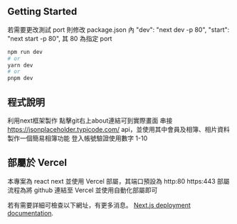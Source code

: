 ## Getting Started

若需要更改測試 port 則修改 package.json 內
"dev": "next dev -p 80",
"start": "next start -p 80",
其 80 為指定 port

```bash
npm run dev
# or
yarn dev
# or
pnpm dev
```

## 程式說明
利用next框架製作 點擊git右上about連結可到實際畫面
串接 https://jsonplaceholder.typicode.com/ api，並使用其中會員及相簿、相片資料
製作一個簡易相簿功能
登入帳號驗證使用數字 1-10

## 部屬於 Vercel

本專案為 react next 並使用 Vercel 部屬，其端口預設為 http:80 https:443
部屬流程為將 github 連結至 Vercel 並使用自動化部屬即可

若有需要詳細可檢查以下網址，有更多消息。
[Next.js deployment documentation](https://nextjs.org/docs/deployment).
